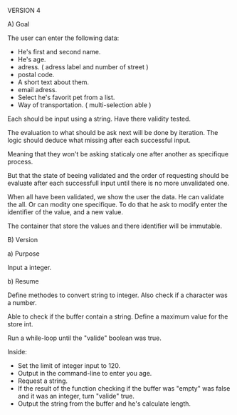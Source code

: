 
VERSION 4

A) Goal

The user can enter the following data:
- He's first and second name.
- He's age.
- adress. ( adress label and number of street )
- postal code.
- A short text about them.
- email adress.
- Select he's favorit pet from a list.
- Way of transportation. ( multi-selection able )

Each should be input using a string.
Have there validity tested.

The evaluation to what should be ask next
will be done by iteration.
The logic should deduce what missing
after each successful input.

Meaning that they won't be asking staticaly
one after another as specifique process.

But that the state of beeing validated
and the order of requesting
should be evaluate after each successfull input
until there is no more unvalidated one.

When all have been validated,
we show the user the data.
He can validate the all.
Or can modity one specifique.
To do that he ask to modify
enter the identifier of the value,
and a new value.

The container that store the values
and there identifier will be immutable.

B) Version

a) Purpose

Input a integer.

b) Resume

Define methodes to convert string to integer.
Also check if a character was a number.

Able to check if the buffer contain a string.
Define a maximum value for the store int.

Run a while-loop until the "valide" boolean was true.

Inside:
- Set the limit of integer input to 120.
- Output in the command-line to enter you age.
- Request a string.
- If the result of the function checking if the buffer was "empty" was false and it was an integer, turn "valide" true. 
- Output the string from the buffer and he's calculate length.



